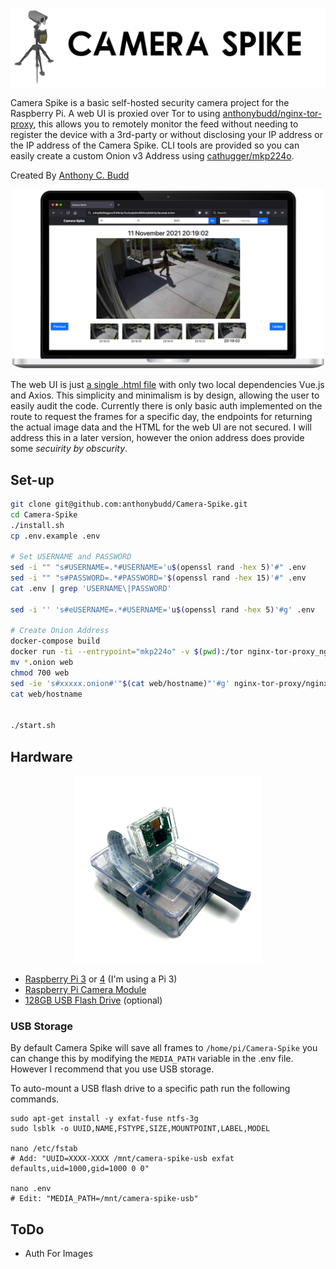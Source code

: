 <p align="center">
    <img src="https://github.com/anthonybudd/camera-spike/raw/master/docs/img/header.png" alt="Header">
</p>

Camera Spike is a basic self-hosted security camera project for the Raspberry Pi. A web UI is proxied over Tor to using [anthonybudd/nginx-tor-proxy](https://github.com/anthonybudd/nginx-tor-proxy), this allows you to remotely monitor the feed without needing to register the device with a 3rd-party or without disclosing your IP address or the IP address of the Camera Spike. CLI tools are provided so you can easily create a custom Onion v3 Address using [cathugger/mkp224o](https://github.com/cathugger/mkp224o).

Created By [Anthony C. Budd](https://github.com/anthonybudd)


<p align="center">
    <img src="https://github.com/anthonybudd/Camera-Spike/raw/master/docs/img/screenshot.png?v=2" width="500" alt="screenshot">
</p>

The web UI is just [a single .html file](https://github.com/anthonybudd/Camera-Spike/blob/master/src/ui/index.html) with only two local dependencies Vue.js and Axios. This simplicity and minimalism is by design, allowing the user to easily audit the code. Currently there is only basic auth implemented on the route to request the frames for a specific day, the endpoints for returning the actual image data and the HTML for the web UI are not secured. I will address this in a later version, however the onion address does provide some _secuirity by obscurity_.


## Set-up
```sh
git clone git@github.com:anthonybudd/Camera-Spike.git
cd Camera-Spike
./install.sh
cp .env.example .env

# Set USERNAME and PASSWORD
sed -i "" "s#USERNAME=.*#USERNAME='u$(openssl rand -hex 5)'#" .env
sed -i "" "s#PASSWORD=.*#PASSWORD='$(openssl rand -hex 15)'#" .env
cat .env | grep 'USERNAME\|PASSWORD'

sed -i '' 's#eUSERNAME=.*#USERNAME='u$(openssl rand -hex 5)'#g' .env

# Create Onion Address
docker-compose build
docker run -ti --entrypoint="mkp224o" -v $(pwd):/tor nginx-tor-proxy_nginx-tor-proxy -n 1 -S 10 -d /tor ^cs 
mv *.onion web
chmod 700 web
sed -ie 's#xxxxx.onion#'"$(cat web/hostname)"'#g' nginx-tor-proxy/nginx/tor.conf
cat web/hostname


./start.sh
```

## Hardware
<p align="center">
    <img src="https://github.com/anthonybudd/camera-spike/raw/master/docs/img/pi-with-camera.png" width="300" alt="Pi with camera">
</p>

- [Raspberry Pi 3](https://www.amazon.com/CanaKit-Raspberry-Complete-Starter-Kit/dp/B01C6Q2GSY/) or [4](https://www.amazon.com/CanaKit-Raspberry-4GB-Starter-Kit/dp/B07V5JTMV9) (I'm using a Pi 3)
- [Raspberry Pi Camera Module](https://www.amazon.com/dp/B07M9Q43MX)
- [128GB USB Flash Drive](https://www.amazon.com/dp/B07BPG9YX9) (optional)


### USB Storage
By default Camera Spike will save all frames to `/home/pi/Camera-Spike` you can change this by modifying the `MEDIA_PATH` variable in the .env file. However I recommend that you use USB storage. 

To auto-mount a USB flash drive to a specific path run the following commands.
```
sudo apt-get install -y exfat-fuse ntfs-3g
sudo lsblk -o UUID,NAME,FSTYPE,SIZE,MOUNTPOINT,LABEL,MODEL

nano /etc/fstab
# Add: "UUID=XXXX-XXXX /mnt/camera-spike-usb exfat defaults,uid=1000,gid=1000 0 0"

nano .env
# Edit: "MEDIA_PATH=/mnt/camera-spike-usb"
```


## ToDo
- Auth For Images